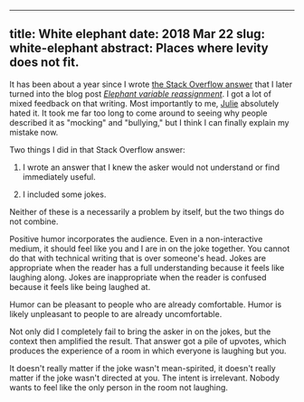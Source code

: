 --------------------------------------------------------------------------------
title:     White elephant
date:      2018 Mar 22
slug:      white-elephant
abstract:  Places where levity does not fit.
--------------------------------------------------------------------------------

It has been about a year since I wrote [the Stack Overflow answer][answer] that I later turned into the blog post [*Elephant variable reassignment*][elephant]. I got a lot of mixed feedback on that writing. Most importantly to me, [Julie][julie] absolutely hated it. It took me far too long to come around to seeing why people described it as "mocking" and "bullying," but I think I can finally explain my mistake now.

  [elephant]: /2017/elephant-variable-reassignment

  [answer]: https://stackoverflow.com/revisions/43526565/9

  [julie]: https://argumatronic.com/

Two things I did in that Stack Overflow answer:

  1. I wrote an answer that I knew the asker would not understand or find immediately useful.

  2. I included some jokes.

Neither of these is a necessarily a problem by itself, but the two things do not combine.

Positive humor incorporates the audience. Even in a non-interactive medium, it should feel like you and I are in on the joke together. You cannot do that with technical writing that is over someone's head. Jokes are appropriate when the reader has a full understanding because it feels like laughing along. Jokes are inappropriate when the reader is confused because it feels like being laughed at.

Humor can be pleasant to people who are already comfortable. Humor is likely unpleasant to people to are already uncomfortable.

Not only did I completely fail to bring the asker in on the jokes, but the context then amplified the result. That answer got a pile of upvotes, which produces the experience of a room in which everyone is laughing but you.

It doesn't really matter if the joke wasn't mean-spirited, it doesn't really matter if the joke wasn't directed at you. The intent is irrelevant. Nobody wants to feel like the only person in the room not laughing.
